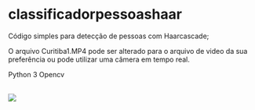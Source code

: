 # classificadorpessoashaar

Código simples para detecção de pessoas com Haarcascade;

O arquivo Curitiba1.MP4 pode ser alterado para o arquivo de video da sua preferência ou pode utilizar uma câmera em tempo real. 

Python 3
Opencv


<br>
<img src="https://raw.githubusercontent.com/xkiddie/classificadorpessoashaar/master/pessoas1.jpg">
</br>
